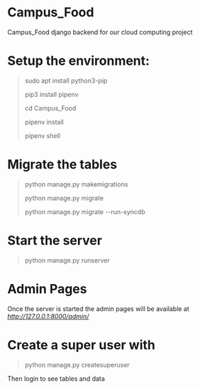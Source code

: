 # Campus_Food
Campus_Food django backend for our cloud computing project


# Setup the environment:
> sudo apt install python3-pip
>
> pip3 install pipenv
>
> cd Campus_Food
>
> pipenv install
>
> pipenv shell

# Migrate the tables
> python manage.py makemigrations
>
> python manage.py migrate
>
> python manage.py migrate --run-syncdb

# Start the server
> python manage.py runserver

# Admin Pages
Once the server is started the admin pages will be available at *http://127.0.0.1:8000/admin/*

# Create a super user with
> python manage.py createsuperuser

Then login to see tables and data
